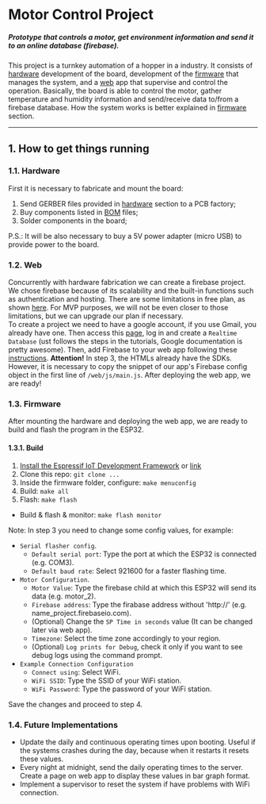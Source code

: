 # Motor Control Project
##### Prototype that controls a motor, get environment information and send it to an online database (firebase).

This project is a turnkey automation of a hopper in a industry. It consists of [hardware](hardware/) development of the board, development of the [firmware](firmware/) that manages the system, and a [web](web/) app that supervise and control the operation.
Basically, the board is able to control the motor, gather temperature and humidity information and send/receive data to/from a firebase database. How the system works is better explained in [firmware](firmware/) section.
______________
## 1. How to get things running

###  1.1. Hardware

First it is necessary to fabricate and mount the board:

1. Send GERBER files provided in [hardware](hardware/GERBER/) section to a PCB factory;
2. Buy components listed in [BOM](hardware/BOM.pdf) files;
3. Solder components in the board;

P.S.: It will be also necessary to buy a 5V power adapter (micro USB) to provide power to the board.

### 1.2. Web

Concurrently with hardware fabrication we can create a firebase project. We chose firebase because of its scalability and the built-in functions such as authentication and hosting.
There are some limitations in free plan, as shown [here](https://firebase.google.com/pricing?authuser=0). For MVP purposes, we will not be even closer to those limitations, but we can upgrade our plan if necessary.  
To create a project we need to have a google account, if you use Gmail, you already have one. Then access this [page](https://console.firebase.google.com/?pli=1), log in and create a `Realtime Database` (ust follows the steps in the tutorials, Google documentation is pretty awesome).
Then, add Firebase to your web app following these [instructions](https://firebase.google.com/docs/web/setup). **Attention!** In step 3, the HTMLs already have the SDKs. However, it is necessary to copy the snippet of our app's Firebase config object in the first line of `/web/js/main.js`.
After deploying the web app, we are ready!

### 1.3. Firmware

After mounting the hardware and deploying the web app, we are ready to build and flash the program in the ESP32. 


#### 1.3.1. Build
1. [Install the Espressif IoT Development Framework](https://github.com/espressif/esp-idf) or [link](https://docs.espressif.com/projects/esp-idf/en/latest/esp32/get-started/)
2. Clone this repo: `git clone ...`
3. Inside the firmware folder, configure: `make menuconfig`
4. Build: `make all`
5. Flash: `make flash`

* Build & flash & monitor: `make flash monitor`

Note: In step 3 you need to change some config values, for example:

* `Serial flasher config`. 
	+ `Default serial port`: Type the port at which the ESP32 is connected (e.g. COM3). 
	+ `Default baud rate`: Select 921600 for a faster flashing time.
* `Motor Configuration`. 
	+ `Motor Value`: Type the firebase child at which this ESP32 will send its data (e.g. motor_2).
	+ `Firebase address`: Type the firabase address without 'http://' (e.g. name_project.firebaseio.com). 
	+ (Optional) Change the `SP Time in seconds` value (It can be changed later via web app).
	+ `Timezone`: Select the time zone accordingly to your region.
	+ (Optional) `Log prints for Debug`, check it only if you want to see debug logs using the command prompt.
* `Example Connection Configuration`
	+ `Connect using`: Select WiFi.
	+ `WiFi SSID`: Type the SSID of your WiFi station.
	+ `WiFi Password`: Type the password of your WiFi station.

Save the changes and proceed to step 4.

### 1.4. Future Implementations

+ Update the daily and continuous operating times upon booting. Useful if the systems crashes during the day, because when it restarts it resets these values.
+ Every night at midnight, send the daily operating times to the server. Create a page on web app to display these values in bar graph format.
+ Implement a supervisor to reset the system if have problems with WiFi connection.



